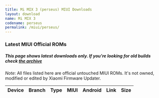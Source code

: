 ```yaml
---
title: Mi MIX 3 (perseus) MIUI Downloads
layout: download
name: Mi MIX 3
codename: perseus
permalink: /miui/perseus/
---
```

### Latest MIUI Official ROMs
##### This page shows latest downloads only. If you're looking for old builds check [the archive](/archive/miui/perseus/)
*Note*: All files listed here are official untouched MIUI ROMs. It's not owned, modified or edited by Xiaomi Firmware Updater.


<div class="table-responsive-md" id="table-wrapper">
<table id="miui" class="compact table table-striped table-hover table-sm">
    <thead class="thead-dark">
        <tr>
            <th>Device</th>
            <th>Branch</th>
            <th>Type</th>
            <th>MIUI</th>
            <th>Android</th>
            <th>Link</th>
            <th>Size</th>
        </tr>
    </thead>
    <script>loadMiuiDownloads('perseus')</script>
</table>
</div>



